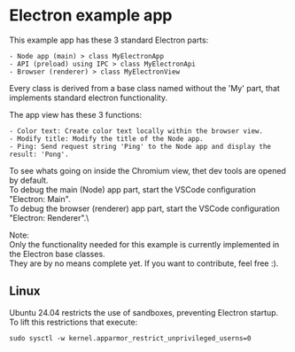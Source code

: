 
# Electron example app

This example app has these 3 standard Electron parts:

	- Node app (main) > class MyElectronApp
	- API (preload) using IPC > class MyElectronApi
	- Browser (renderer) > class MyElectronView

Every class is derived from a base class named without the 'My' part,
that implements standard electron functionality.

The app view has these 3 functions:

	- Color text: Create color text locally within the browser view.
	- Modify title: Modify the title of the Node app.
	- Ping: Send request string 'Ping' to the Node app and display the result: 'Pong'.

To see whats going on inside the Chromium view, thet dev tools are opened by default.\
To debug the main (Node) app part, start the VSCode configuration "Electron: Main".\
To debug the browser (renderer) app part, start the VSCode configuration "Electron: Renderer".\

Note: \
Only the functionality needed for this example is currently implemented in the Electron base classes.\
They are by no means complete yet. If you want to contribute, feel free :).

## Linux

Ubuntu 24.04 restricts the use of sandboxes, preventing Electron startup.
To lift this restrictions that execute:

`sudo sysctl -w kernel.apparmor_restrict_unprivileged_userns=0`

